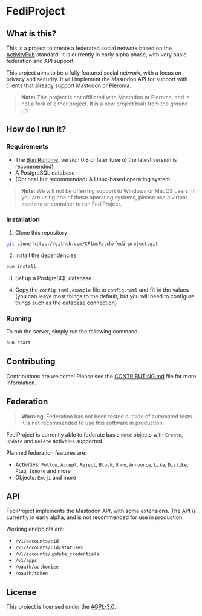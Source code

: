 # FediProject

## What is this?

This is a project to create a federated social network based on the [ActivityPub](https://www.w3.org/TR/activitypub/) standard. It is currently in early alpha phase, with very basic federation and API support.

This project aims to be a fully featured social network, with a focus on privacy and security. It will implement the Mastodon API for support with clients that already support Mastodon or Pleroma.

> **Note:** This project is not affiliated with Mastodon or Pleroma, and is not a fork of either project. It is a new project built from the ground up.

## How do I run it?

### Requirements

- The [Bun Runtime](https://bun.sh), version 0.8 or later (use of the latest version is recommended)
- A PostgreSQL database
- (Optional but recommended) A Linux-based operating system

> **Note**: We will not be offerring support to Windows or MacOS users. If you are using one of these operating systems, please use a virtual machine or container to run FediProject.

### Installation

1. Clone this repository

```bash
git clone https://github.com/CPlusPatch/fedi-project.git
```

2. Install the dependencies

```bash
bun install
```

3. Set up a PostgreSQL database

4. Copy the `config.toml.example` file to `config.toml` and fill in the values (you can leave most things to the default, but you will need to configure things such as the database connection)

### Running

To run the server, simply run the following command:

```bash
bun start
```

## Contributing

Contributions are welcome! Please see the [CONTRIBUTING.md](CONTRIBUTING.md) file for more information.

## Federation

> **Warning**: Federation has not been tested outside of automated tests. It is not recommended to use this software in production.

FediProject is currently able to federate basic `Note` objects with `Create`, `Update` and `Delete` activities supported.

Planned federation features are:
- Activities: `Follow`, `Accept`, `Reject`, `Block`, `Undo`, `Announce`, `Like`, `Dislike`, `Flag`, `Ignore` and more
- Objects: `Emoji` and more

## API

FediProject implements the Mastodon API, with some extensions. The API is currently in early alpha, and is not recommended for use in production.

Working endpoints are:

- `/v1/accounts/:id`
- `/v1/accounts/:id/statuses`
- `/v1/accounts/update_credentials`
- `/v1/apps`
- `/oauth/authorize`
- `/oauth/token`


## License

This project is licensed under the [AGPL-3.0](LICENSE).
```